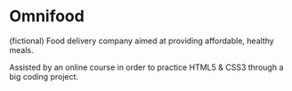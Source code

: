 # Omnifood
(fictional) Food delivery company aimed at providing affordable, healthy meals.

Assisted by an online course in order to practice HTML5 & CSS3 through a big coding project.
